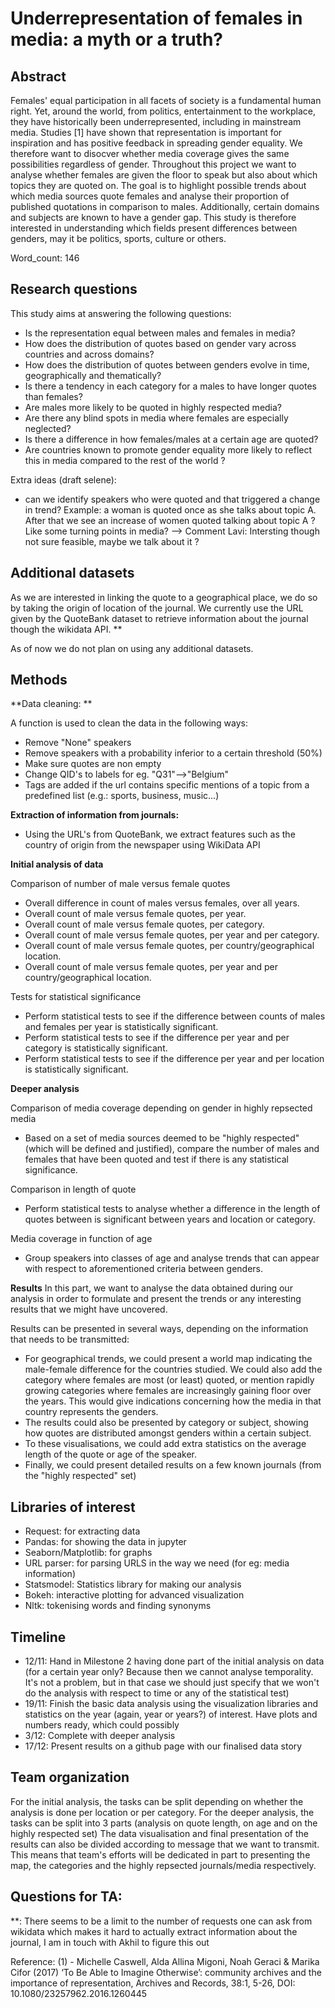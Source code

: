 # Underrepresentation of females in media: a myth or a truth?

## Abstract
Females' equal participation in all facets of society is a fundamental human right. Yet, around the world, from politics, entertainment to the workplace, they have historically been underrepresented, including in mainstream media. Studies [1] have shown that representation is important for inspiration and has positive feedback in spreading gender equality. We therefore want to disocver whether media coverage gives the same possibilities regardless of gender.
Throughout this project we want to analyse whether females are given the floor to speak but also about which topics they are quoted on. 
The goal is to highlight possible trends about which media sources quote females and analyse their proportion of published quotations in comparison to males. Additionally, certain domains and subjects are known to have a gender gap. This study is therefore interested in understanding which fields present differences between genders, may it be politics, sports, culture or others. 

Word_count: 146

## Research questions

This study aims at answering the following questions:
 
- Is the representation equal between males and females in media?
- How does the distribution of quotes based on gender vary across countries and across domains?
- How does the distribution of quotes between genders evolve in time, geographically and thematically?
- Is there a tendency in each category for a males to have longer quotes than females?
- Are males more likely to be quoted in highly respected media? 
- Are there any blind spots in media where females are especially neglected?
- Is there a difference in how females/males at a certain age are quoted?
- Are countries known to promote gender equality more likely to reflect this in media compared to the rest of the world ?

Extra ideas (draft selene):
- can we identify speakers who were quoted and that triggered a change in trend? Example: a woman is quoted once as she talks about topic A. After that we see an increase of women quoted talking about topic A ? Like some turning points in media? --> Comment Lavi: Intersting though not sure feasible, maybe we talk about it ? 




## Additional datasets

As we are interested in linking the quote to a geographical place, we do so by taking the origin of location of the journal.
We currently use the URL given by the QuoteBank dataset to retrieve information about the journal though the wikidata API. **

As of now we do not plan on using any additional datasets.

## Methods
**Data cleaning: **

A function is used to clean the data in the following ways:
- Remove "None" speakers 
- Remove speakers with a probability inferior to a certain threshold (50%)
- Make sure quotes are non empty 
- Change QID's to labels for eg. "Q31"-->"Belgium"
- Tags are added if the url contains specific mentions of a topic from a predefined list (e.g.: sports, business, music...)
     
**Extraction of information from journals:**
- Using the URL's from QuoteBank, we extract features such as the country of origin from the newspaper using WikiData API

**Initial analysis of data**

Comparison of number of male versus female quotes
- Overall difference in count of males versus females, over all years. 
- Overall count of male versus female quotes, per year.
- Overall count of male versus female quotes, per category.
- Overall count of male versus female quotes, per year and per category.
- Overall count of male versus female quotes, per country/geographical location.
- Overall count of male versus female quotes, per year and per country/geographical location.

Tests for statistical significance 
- Perform statistical tests to see if the difference between counts of males and females per year is statistically significant.
- Perform statistical tests to see if the difference per year and per category is statistically significant.
- Perform statistical tests to see if the difference per year and per location is statistically significant.

**Deeper analysis**

Comparison of media coverage depending on gender in highly repsected media
- Based on a set of media sources deemed to be "highly respected" (which will be defined and justified), compare the number of males and females that have been quoted and test if there is any statistical significance.

Comparison in length of quote
- Perform statistical tests to analyse whether a difference in the length of quotes between is significant between years and location or category.

Media coverage in function of age
- Group speakers into classes of age and analyse trends that can appear with respect to aforementioned criteria between genders. 


**Results**
In this part, we want to analyse the data obtained during our analysis in order to formulate and present the trends or any interesting results that we might have uncovered.

Results can be presented in several ways, depending on the information that needs to be transmitted:
- For geographical trends, we could present a world map indicating the male-female difference for the countries studied. We could also add the category where females are most (or least) quoted, or mention rapidly growing categories where females are increasingly gaining floor over the years. This would give indications concerning how the media in that country represents the genders. 
- The results could also be presented by category or subject, showing how quotes are distributed amongst genders within a certain subject.
- To these visualisations, we could add extra statistics on the average length of the quote or age of the speaker.
- Finally, we could present detailed results on a few known journals (from the "highly respected" set)




## Libraries of interest
- Request: for extracting data
- Pandas: for showing the data in jupyter
- Seaborn/Matplotlib: for graphs 
- URL parser: for parsing URLS in the way we need (for eg: media information)
- Statsmodel: Statistics library for making our analysis
- Bokeh: interactive plotting for advanced visualization 
- Nltk: tokenising words and finding synonyms

## Timeline

- 12/11: Hand in Milestone 2 having done part of the initial analysis on data (for a certain year only? Because then we cannot analyse temporality. It's not a problem, but in that case we should just specify that we won't do the analysis with respect to time or any of the statistical test)
- 19/11: Finish the basic data analysis using the visualization libraries and statistics on the year (again, year or years?) of interest. Have plots and numbers ready, which could possibly 
- 3/12: Complete with deeper analysis
- 17/12: Present results on a github page with our finalised data story

## Team organization 

For the initial analysis, the tasks can be split depending on whether the analysis is done per location or per category.
For the deeper analysis, the tasks can be split into 3 parts (analysis on quote length, on age and on the highly respected set)
The data visualisation and final presentation of the results can also be divided according to message that we want to transmit. This means that team's efforts will be dedicated in part to presenting the map, the categories and the highly repsected journals/media respectively.




## Questions for TA:
**: There seems to be a limit to the number of requests one can ask from wikidata which makes it hard to actually extract information about the journal, I am in touch with Akhil to figure this out



Reference:
(1) -  Michelle Caswell, Alda Allina Migoni, Noah Geraci & Marika Cifor (2017) ‘To Be Able to Imagine Otherwise’: community archives and the importance of representation, Archives and Records, 38:1, 5-26, DOI: 10.1080/23257962.2016.1260445 
